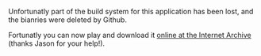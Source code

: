 Unfortunatly part of the build system for this application has been lost, and the bianries were deleted by Github.

Fortunatly you can now play and download it [online at the Internet Archive](https://archive.org/details/conflict_201509) (thanks Jason for your help!).
